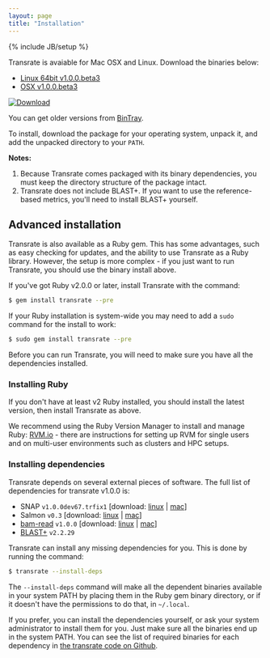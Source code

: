 ```yaml
---
layout: page
title: "Installation"
---
```


{% include JB/setup %}

Transrate is avaiable for Mac OSX and Linux. Download the binaries below:

- [Linux 64bit v1.0.0.beta3](https://bintray.com/artifact/download/blahah/generic/transrate-1.0.0.beta3-linux-x86_64.tar.gz)
- [OSX v1.0.0.beta3](https://bintray.com/artifact/download/blahah/generic/transrate-1.0.0.beta3-osx.tar.gz)

[![Download](https://api.bintray.com/packages/blahah/generic/transrate/images/download.svg) ](https://bintray.com/blahah/generic/transrate/_latestVersion)

You can get older versions from [BinTray](https://bintray.com/blahah/generic/transrate).

To install, download the package for your operating system, unpack it, and add the unpacked directory to your `PATH`.

**Notes:**

1. Because Transrate comes packaged with its binary dependencies, you must keep the directory structure of the package intact.
2. Transrate does not include BLAST+. If you want to use the reference-based metrics, you'll need to install BLAST+ yourself.

## Advanced installation

Transrate is also available as a Ruby gem. This has some advantages, such as easy checking for updates, and the ability to use Transrate as a Ruby library. However, the setup is more complex - if you just want to run Transrate, you should use the binary install above.

If you've got Ruby v2.0.0 or later, install Transrate with the command:

```bash
$ gem install transrate --pre
```

If your Ruby installation is system-wide you may need to add a `sudo` command for the install to work:

```bash
$ sudo gem install transrate --pre
```

Before you can run Transrate, you will need to make sure you have all the dependencies installed.

### Installing Ruby

If you don't have at least v2 Ruby installed, you should install the latest version, then install Transrate as above.

We recommend using the Ruby Version Manager to install and manage Ruby: [RVM.io](http://rvm.io) - there are instructions for setting up RVM for single users and on multi-user environments such as clusters and HPC setups.

### Installing dependencies

Transrate depends on several external pieces of software. The full list of dependencies for transrate v1.0.0 is:

- SNAP `v1.0.0dev67.trfix1` [download: [linux](https://github.com/Blahah/snap/releases/download/v1.0dev.67.trfix1/snap_v1.0dev.67.trfix1_linux.tar.gz) | [mac](https://github.com/Blahah/snap/releases/download/v1.0dev.67.trfix1/snap_v1.0dev.67.trfix1_macosx.tar.gz)]
- Salmon `v0.3` [download: [linux](https://github.com/kingsfordgroup/sailfish/releases/download/v0.3.0/SalmonBeta-v0.3.0_squeeze.tar.gz) | [mac](https://github.com/kingsfordgroup/sailfish/releases/download/v0.3.0/SalmonBeta-v0.3.0_MacOSX-10.10.2.tar.gz)]
- [bam-read](https://github.com/cboursnell/transrate-tools) `v1.0.0` [download: [linux](https://github.com/Blahah/transrate-tools/releases/download/v1.0.0.beta4/bam-read_v1.0.0.beta4_linux.tar.gz) | [mac](https://github.com/Blahah/transrate-tools/releases/download/v1.0.0.beta4/bam-read_v1.0.0.beta4_osx.tar.gz)]
- [BLAST+](http://blast.ncbi.nlm.nih.gov/Blast.cgi?PAGE_TYPE=BlastDocs&DOC_TYPE=Download) `v2.2.29`

Transrate can install any missing dependencies for you. This is done by running the command:

```bash
$ transrate --install-deps
```

The `--install-deps` command will make all the dependent binaries available in your system PATH by placing them in the Ruby gem binary directory, or if it doesn't have the permissions to do that, in `~/.local`.

If you prefer, you can install the dependencies yourself, or ask your system administrator to install them for you. Just make sure all the binaries end up in the system PATH. You can see the list of required binaries for each dependency in [the transrate code on Github](https://github.com/Blahah/transrate/blob/master/deps/deps.yaml).

